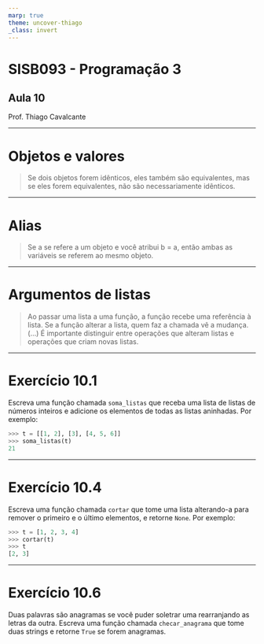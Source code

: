 ```yaml
---
marp: true
theme: uncover-thiago
_class: invert
---
```


<title>Aula 10 — Slides</title>

# **SISB093 - Programação 3**

## Aula 10

Prof. Thiago Cavalcante

---

<!-- paginate: true -->
<!-- header: Capítulo 10: Listas -->

# Objetos e valores

> Se dois objetos forem idênticos, eles também são equivalentes, mas se eles forem equivalentes, não são necessariamente idênticos.

---

# Alias

> Se a se refere a um objeto e você atribui b = a, então ambas as variáveis se referem ao mesmo objeto.

---

# Argumentos de listas

> Ao passar uma lista a uma função, a função recebe uma referência à lista. Se a função alterar a lista, quem faz a chamada vê a mudança.
> (...)
> É importante distinguir entre operações que alteram listas e operações que criam novas listas.

---

<!-- _class: small-ol text-justify decrease-font -->

# Exercício 10.1

Escreva uma função chamada `soma_listas` que receba uma lista de listas de números inteiros e adicione os elementos de todas as listas aninhadas. Por exemplo:

```python
>>> t = [[1, 2], [3], [4, 5, 6]]
>>> soma_listas(t)
21
```

---

<!-- _class: small-ol text-justify decrease-font -->

# Exercício 10.4

Escreva uma função chamada `cortar` que tome uma lista alterando-a para remover o primeiro e o último elementos, e retorne `None`. Por exemplo:

```python
>>> t = [1, 2, 3, 4]
>>> cortar(t)
>>> t
[2, 3]
```

---

<!-- _class: small-ol text-justify decrease-font -->

# Exercício 10.6

Duas palavras são anagramas se você puder soletrar uma rearranjando as letras da outra. Escreva uma função chamada `checar_anagrama` que tome duas strings e retorne `True` se forem anagramas.
